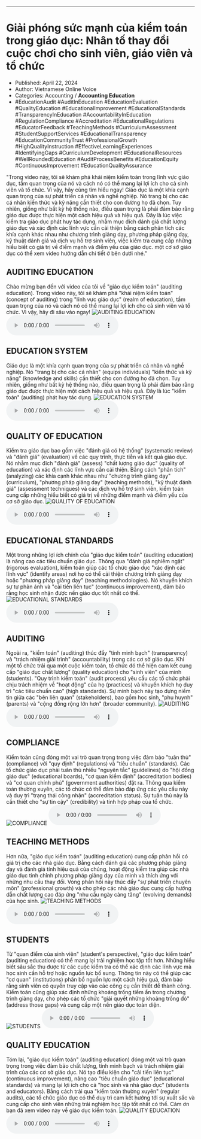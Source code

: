 
---

# Giải phóng sức mạnh của kiểm toán trong giáo dục: Nhân tố thay đổi cuộc chơi cho sinh viên, giáo viên và tổ chức

- Published: April 22, 2024
- Author: Vietnamese Online Voice
- Categories: Accounting / **Accounting Education**
- #EducationAudit #AuditInEducation #EducationEvaluation #QualityEducation #EducationalImprovement #EducationalStandards #TransparencyInEducation #AccountabilityInEducation #RegulationCompliance #Accreditation #EducationalRegulations #EducatorFeedback #TeachingMethods #CurriculumAssessment #StudentSupportServices #EducationalTransparency #EducationCommunityTrust #ProfessionalGrowth #HighQualityInstruction #EffectiveLearningExperiences #IdentifyingGaps #CurriculumDevelopment #EducationalResources #WellRoundedEducation #AuditProcessBenefits #EducationEquity #ContinuousImprovement #EducationQualityAssurance

"Trong video này, tôi sẽ khám phá khái niệm kiểm toán trong lĩnh vực giáo dục, tầm quan trọng của nó và cách nó có thể mang lại lợi ích cho cả sinh viên và tổ chức. Vì vậy, hãy cùng tìm hiểu ngay! Giáo dục là một khía cạnh quan trọng của sự phát triển cá nhân và nghề nghiệp. Nó trang bị cho các cá nhân kiến ​​thức và kỹ năng cần thiết cho con đường họ đã chọn. Tuy nhiên, giống như bất kỳ hệ thống nào, điều quan trọng là phải đảm bảo rằng giáo dục được thực hiện một cách hiệu quả và hiệu quả. Đây là lúc việc kiểm tra giáo dục phát huy tác dụng. nhằm mục đích đánh giá chất lượng giáo dục và xác định các lĩnh vực cần cải thiện bằng cách phân tích các khía cạnh khác nhau như chương trình giảng dạy, phương pháp giảng dạy, kỹ thuật đánh giá và dịch vụ hỗ trợ sinh viên, việc kiểm tra cung cấp những hiểu biết có giá trị về điểm mạnh và điểm yếu của giáo dục. một cơ sở giáo dục có thể xem video hướng dẫn chi tiết ở bên dưới nhé."


## AUDITING EDUCATION

Chào mừng bạn đến với video của tôi về "giáo dục kiểm toán" (auditing education). Trong video này, tôi sẽ khám phá "khái niệm kiểm toán" (concept of auditing) trong "lĩnh vực giáo dục" (realm of education), tầm quan trọng của nó và cách nó có thể mang lại lợi ích cho cả sinh viên và tổ chức. Vì vậy, hãy đi sâu vào ngay!
![AUDITING EDUCATION](https://http-archiver-apis-production-80.schnworks.com/storage/images/transitions/2024-04-22/transition-4501828888-Montserrat-Black-880E4F.jpg)
<audio controls>
    <source src="https://http-archiver-apis-production-80.schnworks.com/storage/audio/file-36763721593.mp3" type="audio/mpeg">
</audio>



## EDUCATION SYSTEM

Giáo dục là một khía cạnh quan trọng của sự phát triển cá nhân và nghề nghiệp. Nó "trang bị cho các cá nhân" (equips individuals) "kiến thức và kỹ năng" (knowledge and skills) cần thiết cho con đường họ đã chọn. Tuy nhiên, giống như bất kỳ hệ thống nào, điều quan trọng là phải đảm bảo rằng giáo dục được thực hiện một cách hiệu quả và hiệu quả. Đây là lúc "kiểm toán" (auditing) phát huy tác dụng.
![EDUCATION SYSTEM](https://http-archiver-apis-production-80.schnworks.com/storage/images/transitions/2024-04-22/transition--23073106873-Montserrat-Regular-004895.jpg)
<audio controls>
    <source src="https://http-archiver-apis-production-80.schnworks.com/storage/audio/file-35844948518.mp3" type="audio/mpeg">
</audio>



## QUALITY OF EDUCATION

Kiểm tra giáo dục bao gồm việc "đánh giá có hệ thống" (systematic review) và "đánh giá" (evaluation) về các quy trình, thực tiễn và kết quả giáo dục. Nó nhằm mục đích "đánh giá" (assess) "chất lượng giáo dục" (quality of education) và xác định các lĩnh vực cần cải thiện. Bằng cách "phân tích" (analyzing) các khía cạnh khác nhau như "chương trình giảng dạy" (curriculum), "phương pháp giảng dạy" (teaching methods), "kỹ thuật đánh giá" (assessment techniques) và các dịch vụ hỗ trợ sinh viên, kiểm toán cung cấp những hiểu biết có giá trị về những điểm mạnh và điểm yếu của cơ sở giáo dục.
![QUALITY OF EDUCATION](https://http-archiver-apis-production-80.schnworks.com/storage/images/transitions/2024-04-22/transition-15174912419-Montserrat-Regular-004895.jpg)
<audio controls>
    <source src="https://http-archiver-apis-production-80.schnworks.com/storage/audio/file-32634402728.mp3" type="audio/mpeg">
</audio>



## EDUCATIONAL STANDARDS

Một trong những lợi ích chính của "giáo dục kiểm toán" (auditing education) là nâng cao các tiêu chuẩn giáo dục. Thông qua "đánh giá nghiêm ngặt" (rigorous evaluation), kiểm toán giúp các tổ chức giáo dục "xác định các lĩnh vực" (identify areas) nơi họ có thể cải thiện chương trình giảng dạy hoặc "phương pháp giảng dạy" (teaching methodologies). Nó khuyến khích sự tự phản ánh và "cải tiến liên tục" (continuous improvement), đảm bảo rằng học sinh nhận được nền giáo dục tốt nhất có thể.
![EDUCATIONAL STANDARDS](https://http-archiver-apis-production-80.schnworks.com/storage/images/transitions/2024-04-22/transition-9002734023-Montserrat-Medium-7B1FA2.jpg)
<audio controls>
    <source src="https://http-archiver-apis-production-80.schnworks.com/storage/audio/file-40995059846.mp3" type="audio/mpeg">
</audio>



## AUDITING

Ngoài ra, "kiểm toán" (auditing) thúc đẩy "tính minh bạch" (transparency) và "trách nhiệm giải trình" (accountability) trong các cơ sở giáo dục. Khi một tổ chức trải qua một cuộc kiểm toán, tổ chức đó thể hiện cam kết cung cấp "giáo dục chất lượng" (quality education) cho "sinh viên" của mình (students). "Quy trình kiểm toán" (audit process) yêu cầu các tổ chức phải chịu trách nhiệm về "hoạt động" của họ (practices) và khuyến khích họ duy trì "các tiêu chuẩn cao" (high standards). Sự minh bạch này tạo dựng niềm tin giữa các "bên liên quan" (stakeholders), bao gồm học sinh, "phụ huynh" (parents) và "cộng đồng rộng lớn hơn" (broader community).
![AUDITING](https://http-archiver-apis-production-80.schnworks.com/storage/images/transitions/2024-04-22/transition-1484488571-Montserrat-Black-9C27B0.jpg)
<audio controls>
    <source src="https://http-archiver-apis-production-80.schnworks.com/storage/audio/file-10883281276.mp3" type="audio/mpeg">
</audio>



## COMPLIANCE

Kiểm toán cũng đóng một vai trò quan trọng trong việc đảm bảo "tuân thủ" (compliance) với "quy định" (regulations) và "tiêu chuẩn" (standards). Các tổ chức giáo dục phải tuân thủ nhiều "nguyên tắc" (guidelines) do "hội đồng giáo dục" (educational boards), "cơ quan kiểm định" (accreditation bodies) và "cơ quan chính phủ" (government authorities) đặt ra. Thông qua kiểm toán thường xuyên, các tổ chức có thể đảm bảo đáp ứng các yêu cầu này và duy trì "trạng thái công nhận" (accreditation status). Sự tuân thủ này là cần thiết cho "sự tin cậy" (credibility) và tính hợp pháp của tổ chức.
![COMPLIANCE](https://http-archiver-apis-production-80.schnworks.com/storage/images/transitions/2024-04-22/transition--36613928578-Montserrat-Medium-4A148C.jpg)
<audio controls>
    <source src="https://http-archiver-apis-production-80.schnworks.com/storage/audio/file-8393696260.mp3" type="audio/mpeg">
</audio>



## TEACHING METHODS

Hơn nữa, "giáo dục kiểm toán" (auditing education) cung cấp phản hồi có giá trị cho các nhà giáo dục. Bằng cách đánh giá các phương pháp giảng dạy và đánh giá tính hiệu quả của chúng, hoạt động kiểm tra giúp các nhà giáo dục tinh chỉnh phương pháp giảng dạy của mình và thích ứng với những nhu cầu thay đổi. Vòng phản hồi này thúc đẩy "sự phát triển chuyên môn" (professional growth) và cho phép các nhà giáo dục cung cấp hướng dẫn chất lượng cao đáp ứng "nhu cầu ngày càng tăng" (evolving demands) của học sinh.
![TEACHING METHODS](https://http-archiver-apis-production-80.schnworks.com/storage/images/transitions/2024-04-22/transition--2727377721-Montserrat-Black-1A237E.jpg)
<audio controls>
    <source src="https://http-archiver-apis-production-80.schnworks.com/storage/audio/file-16605934797.mp3" type="audio/mpeg">
</audio>



## STUDENTS

Từ "quan điểm của sinh viên" (student's perspective), "giáo dục kiểm toán" (auditing education) có thể mang lại trải nghiệm học tập tốt hơn. Những hiểu biết sâu sắc thu được từ các cuộc kiểm tra có thể xác định các lĩnh vực mà học sinh cần hỗ trợ hoặc nguồn lực bổ sung. Thông tin này có thể giúp các "cơ quan" (institutions) phân bổ nguồn lực một cách hiệu quả, đảm bảo rằng sinh viên có quyền truy cập vào các công cụ cần thiết để thành công. Kiểm toán cũng giúp xác định những khoảng trống tiềm ẩn trong chương trình giảng dạy, cho phép các tổ chức "giải quyết những khoảng trống đó" (address those gaps) và cung cấp một nền giáo dục toàn diện.
![STUDENTS](https://http-archiver-apis-production-80.schnworks.com/storage/images/transitions/2024-04-22/transition--20524111873-Montserrat-ExtraBold-303F9F.jpg)
<audio controls>
    <source src="https://http-archiver-apis-production-80.schnworks.com/storage/audio/file-63136129498.mp3" type="audio/mpeg">
</audio>



## QUALITY EDUCATION

Tóm lại, "giáo dục kiểm toán" (auditing education) đóng một vai trò quan trọng trong việc đảm bảo chất lượng, tính minh bạch và trách nhiệm giải trình của các cơ sở giáo dục. Nó tạo điều kiện cho "cải tiến liên tục" (continuous improvement), nâng cao "tiêu chuẩn giáo dục" (educational standards) và mang lại lợi ích cho cả "học sinh và nhà giáo dục" (students and educators). Bằng cách trải qua "kiểm toán thường xuyên" (regular audits), các tổ chức giáo dục có thể duy trì cam kết hướng tới sự xuất sắc và cung cấp cho sinh viên những trải nghiệm học tập tốt nhất có thể. Cảm ơn bạn đã xem video này về giáo dục kiểm toán.
![QUALITY EDUCATION](https://http-archiver-apis-production-80.schnworks.com/storage/images/transitions/2024-04-22/transition-7424045451-Montserrat-ExtraBold-673AB7.jpg)
<audio controls>
    <source src="https://http-archiver-apis-production-80.schnworks.com/storage/audio/file-46185337786.mp3" type="audio/mpeg">
</audio>

